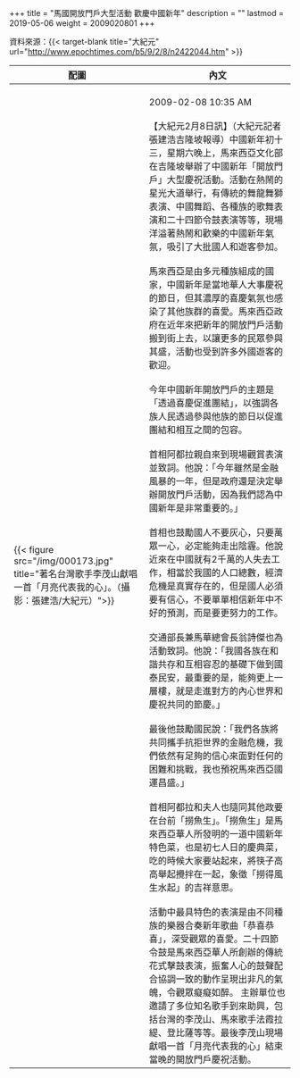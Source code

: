 +++
title = "馬國開放門戶大型活動 歡慶中國新年"
description = ""
lastmod = 2019-05-06
weight = 2009020801
+++

資料來源：{{< target-blank title="大紀元" url="http://www.epochtimes.com/b5/9/2/8/n2422044.htm" >}}

配圖  | 內文 
--------------|-------
{{< figure src="/img/000173.jpg" title="著名台灣歌手李茂山獻唱一首「月亮代表我的心」。（攝影：張建浩/大紀元）">}}|<br>2009-02-08 10:35 AM<br><br>【大紀元2月8日訊】（大紀元記者張建浩吉隆坡報導）中國新年初十三，星期六晚上，馬來西亞文化部在吉隆坡舉辦了中國新年「開放門戶」大型慶祝活動。活動在熱鬧的星光大道舉行，有傳統的舞龍舞獅表演、中國舞蹈、各種族的歌舞表演和二十四節令鼓表演等等，現場洋溢著熱鬧和歡樂的中國新年氣氛，吸引了大批國人和遊客參加。<br><br>馬來西亞是由多元種族組成的國家，中國新年是當地華人大事慶祝的節日，但其濃厚的喜慶氣氛也感染了其他族群的喜愛。馬來西亞政府在近年來把新年的開放門戶活動搬到街上去，以讓更多的民眾參與其盛，活動也受到許多外國遊客的歡迎。<br><br>今年中國新年開放門戶的主題是「透過喜慶促進團結」，以強調各族人民透過參與他族的節日以促進團結和相互之間的包容。<br><br>首相阿都拉親自來到現場觀賞表演並致詞。他說：「今年雖然是金融風暴的一年，但是政府還是決定舉辦開放門戶活動，因為我們認為中國新年是非常重要的。」<br><br>首相也鼓勵國人不要灰心，只要萬眾一心，必定能夠走出陰霾。他說近來在中國就有2千萬的人失去工作，相當於我國的人口總數，經濟危機是真實存在的，但是國人必須要有信心，不要單單相信新年中不好的預測，而是要更努力的工作。<br><br>交通部長兼馬華總會長翁詩傑也為活動致詞。他說：「我國各族在和諧共存和互相容忍的基礎下做到國泰民安，最重要的是，能夠更上一層樓，就是走進對方的內心世界和慶祝共同的節慶。」<br><br>最後他鼓勵國民說：「我們各族將共同攜手抗拒世界的金融危機，我們依然有足夠的信心來面對任何的困難和挑戰，我也預祝馬來西亞國運昌盛。」<br><br>首相阿都拉和夫人也隨同其他政要在台前「撈魚生」。「撈魚生」是馬來西亞華人所發明的一道中國新年特色菜，也是初七人日的慶典菜，吃的時候大家要站起來，將筷子高高舉起攪拌在一起，象徵「撈得風生水起」的吉祥意思。<br><br>活動中最具特色的表演是由不同種族的樂器合奏新年歌曲「恭喜恭喜」，深受觀眾的喜愛。二十四節令鼓是馬來西亞華人所創辦的傳統花式擊鼓表演，振奮人心的鼓聲配合協調一致的動作呈現出非凡的氣魄，令觀眾癡癡如醉。 主辦單位也邀請了多位知名歌手到來助興，包括台灣的李茂山、馬來歌手法霞拉緹、登比薩等等。最後李茂山現場獻唱一首「月亮代表我的心」結束當晚的開放門戶慶祝活動。